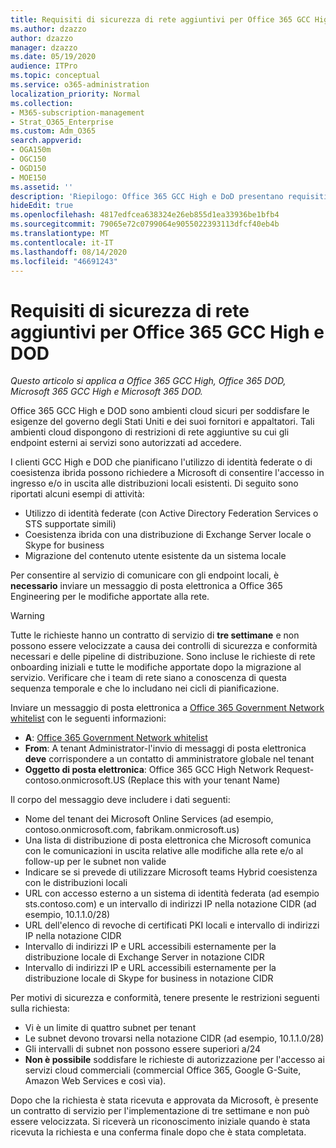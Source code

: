 ```yaml
---
title: Requisiti di sicurezza di rete aggiuntivi per Office 365 GCC High e DoD
ms.author: dzazzo
author: dzazzo
manager: dzazzo
ms.date: 05/19/2020
audience: ITPro
ms.topic: conceptual
ms.service: o365-administration
localization_priority: Normal
ms.collection:
- M365-subscription-management
- Strat_O365_Enterprise
ms.custom: Adm_O365
search.appverid:
- OGA150m
- OGC150
- OGD150
- MOE150
ms.assetid: ''
description: 'Riepilogo: Office 365 GCC High e DoD presentano requisiti di sicurezza della rete aggiuntivi'
hideEdit: true
ms.openlocfilehash: 4817edfcea638324e26eb855d1ea33936be1bfb4
ms.sourcegitcommit: 79065e72c0799064e9055022393113dfcf40eb4b
ms.translationtype: MT
ms.contentlocale: it-IT
ms.lasthandoff: 08/14/2020
ms.locfileid: "46691243"
---
```

# <a name="additional-network-security-requirements-for-office-365-gcc-high-and-dod"></a>Requisiti di sicurezza di rete aggiuntivi per Office 365 GCC High e DOD

*Questo articolo si applica a Office 365 GCC High, Office 365 DOD, Microsoft 365 GCC High e Microsoft 365 DOD.*

Office 365 GCC High e DOD sono ambienti cloud sicuri per soddisfare le esigenze del governo degli Stati Uniti e dei suoi fornitori e appaltatori.  Tali ambienti cloud dispongono di restrizioni di rete aggiuntive su cui gli endpoint esterni ai servizi sono autorizzati ad accedere.

I clienti GCC High e DOD che pianificano l'utilizzo di identità federate o di coesistenza ibrida possono richiedere a Microsoft di consentire l'accesso in ingresso e/o in uscita alle distribuzioni locali esistenti.  Di seguito sono riportati alcuni esempi di attività:

* Utilizzo di identità federate (con Active Directory Federation Services o STS supportate simili)
* Coesistenza ibrida con una distribuzione di Exchange Server locale o Skype for business
* Migrazione del contenuto utente esistente da un sistema locale

Per consentire al servizio di comunicare con gli endpoint locali, è **necessario** inviare un messaggio di posta elettronica a Office 365 Engineering per le modifiche apportate alla rete.

> [!WARNING]
> Tutte le richieste hanno un contratto di servizio di **tre settimane** e non possono essere velocizzate a causa dei controlli di sicurezza e conformità necessari e delle pipeline di distribuzione.  Sono incluse le richieste di rete onboarding iniziali e tutte le modifiche apportate dopo la migrazione al servizio.  Verificare che i team di rete siano a conoscenza di questa sequenza temporale e che lo includano nei cicli di pianificazione.

Inviare un messaggio di posta elettronica a [Office 365 Government Network whitelist](mailto:o365gwlt@microsoft.com) con le seguenti informazioni:

* **A**: [Office 365 Government Network whitelist](mailto:o365gwlt@microsoft.com)
* **From**: A tenant Administrator-l'invio di messaggi di posta elettronica **deve** corrispondere a un contatto di amministratore globale nel tenant
* **Oggetto di posta elettronica**: Office 365 GCC High Network Request-contoso.onmicrosoft.US (Replace this with your tenant Name)

Il corpo del messaggio deve includere i dati seguenti:

* Nome del tenant dei Microsoft Online Services (ad esempio, contoso.onmicrosoft.com, fabrikam.onmicrosoft.us)
* Una lista di distribuzione di posta elettronica che Microsoft comunica con le comunicazioni in uscita relative alle modifiche alla rete e/o al follow-up per le subnet non valide
* Indicare se si prevede di utilizzare Microsoft teams Hybrid coesistenza con le distribuzioni locali
* URL con accesso esterno a un sistema di identità federata (ad esempio sts.contoso.com) e un intervallo di indirizzi IP nella notazione CIDR (ad esempio, 10.1.1.0/28)
* URL dell'elenco di revoche di certificati PKI locali e intervallo di indirizzi IP nella notazione CIDR
* Intervallo di indirizzi IP e URL accessibili esternamente per la distribuzione locale di Exchange Server in notazione CIDR
* Intervallo di indirizzi IP e URL accessibili esternamente per la distribuzione locale di Skype for business in notazione CIDR

Per motivi di sicurezza e conformità, tenere presente le restrizioni seguenti sulla richiesta:

* Vi è un limite di quattro subnet per tenant
* Le subnet devono trovarsi nella notazione CIDR (ad esempio, 10.1.1.0/28)
* Gli intervalli di subnet non possono essere superiori a/24
* **Non è possibile** soddisfare le richieste di autorizzazione per l'accesso ai servizi cloud commerciali (commercial Office 365, Google G-Suite, Amazon Web Services e così via).

Dopo che la richiesta è stata ricevuta e approvata da Microsoft, è presente un contratto di servizio per l'implementazione di tre settimane e non può essere velocizzata.  Si riceverà un riconoscimento iniziale quando è stata ricevuta la richiesta e una conferma finale dopo che è stata completata.
